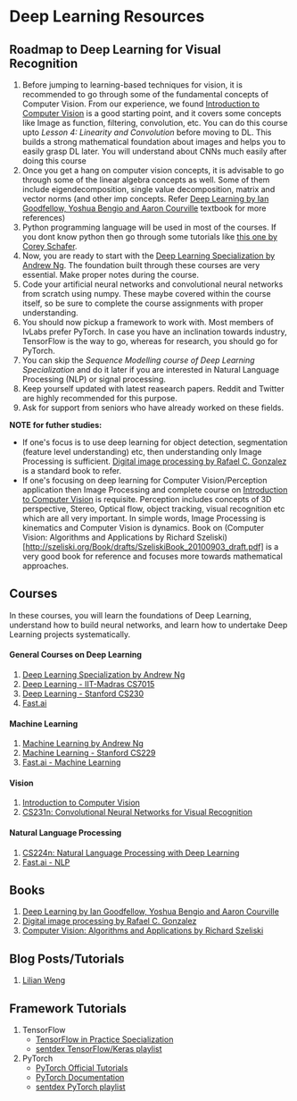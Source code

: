 # Deep Learning Resources

## Roadmap to Deep Learning for Visual Recognition
1. Before jumping to learning-based techniques for vision, it is recommended to go through some of the fundamental concepts of Computer Vision. From our experience, we found [Introduction to Computer Vision](https://www.udacity.com/course/introduction-to-computer-vision--ud810) is a good starting point, and it covers some concepts like Image as function, filtering, convolution, etc. You can do this course upto *Lesson 4: Linearity and Convolution* before moving to DL. This builds a strong mathematical foundation about images and helps you to easily grasp DL later. You will understand about CNNs much easily after doing this course
2. Once you get a hang on computer vision concepts, it is advisable to go through some of the linear algebra concepts as well. Some of them include eigendecomposition, single value decomposition, matrix and vector norms (and other imp concepts. Refer [Deep Learning by Ian Goodfellow, Yoshua Bengio and Aaron Courville](https://www.deeplearningbook.org/) textbook for more references)
3. Python programming language will be used in most of the courses. If you dont know python then go through some tutorials like [this one by Corey Schafer](https://www.youtube.com/watch?v=YYXdXT2l-Gg&list=PL-osiE80TeTt2d9bfVyTiXJA-UTHn6WwU).
4. Now, you are ready to start with the [Deep Learning Specialization by Andrew Ng](https://www.coursera.org/specializations/deep-learning). The foundation built through these courses are very essential. Make proper notes during the course.
5. Code your artificial neural networks and convolutional neural networks from scratch using numpy. These maybe covered within the course itself, so be sure to complete the course assignments with proper understanding.
6. You should now pickup a framework to work with. Most members of IvLabs prefer PyTorch. In case you have an inclination towards industry, TensorFlow is the way to go, whereas for research, you should go for PyTorch.
7. You can skip the *Sequence Modelling course of Deep Learning Specialization* and do it later if you are interested in Natural Language Processing (NLP) or signal processing.
8. Keep yourself updated with latest reasearch papers. Reddit and Twitter are highly recommended for this purpose.
9. Ask for support from seniors who have already worked on these fields.

**NOTE for futher studies:** 
- If one's focus is to use deep learning for object detection, segmentation (feature level understanding) etc, then understanding only Image Processing is sufficient. [Digital image processing by Rafael C. Gonzalez](http://web.ipac.caltech.edu/staff/fmasci/home/astro_refs/Digital_Image_Processing_2ndEd.pdf) is a standard book to refer.
- If one's focusing on deep learning for Computer Vision/Perception application then Image Processing and complete course on [Introduction to Computer Vision](https://www.udacity.com/course/introduction-to-computer-vision--ud810) is requisite. Perception includes concepts of 3D perspective, Stereo, Optical flow, object tracking, visual recognition etc which are all very important. In simple words, Image Processing is kinematics and Computer Vision is dynamics. Book on (Computer Vision:
Algorithms and Applications by Richard Szeliski)[http://szeliski.org/Book/drafts/SzeliskiBook_20100903_draft.pdf] is a very good book for reference and focuses more towards mathematical approaches.

## Courses
In these courses, you will learn the foundations of Deep Learning, understand how to build neural networks, and learn how to undertake Deep Learning projects systematically.

#### General Courses on Deep Learning
1. [Deep Learning Specialization by Andrew Ng](https://www.coursera.org/specializations/deep-learning)
2. [Deep Learning - IIT-Madras CS7015](https://www.cse.iitm.ac.in/~miteshk/CS7015.html)
3. [Deep Learning - Stanford CS230](https://cs230.stanford.edu/)
4. [Fast.ai](https://course.fast.ai/)

#### Machine Learning
1. [Machine Learning by Andrew Ng](https://www.coursera.org/learn/machine-learning)
2. [Machine Learning - Stanford CS229](http://cs229.stanford.edu/)
3. [Fast.ai - Machine Learning](http://course18.fast.ai/ml)

#### Vision
1. [Introduction to Computer Vision](https://www.udacity.com/course/introduction-to-computer-vision--ud810)
2. [CS231n: Convolutional Neural Networks for Visual Recognition](http://cs231n.stanford.edu/)

#### Natural Language Processing 
1. [CS224n: Natural Language Processing with Deep Learning](http://web.stanford.edu/class/cs224n/)
2. [Fast.ai - NLP](https://www.fast.ai/2019/07/08/fastai-nlp/)


## Books
1. [Deep Learning by Ian Goodfellow, Yoshua Bengio and Aaron Courville](https://www.deeplearningbook.org/)
2. [Digital image processing by Rafael C. Gonzalez](http://web.ipac.caltech.edu/staff/fmasci/home/astro_refs/Digital_Image_Processing_2ndEd.pdf)
3. [Computer Vision: Algorithms and Applications by Richard Szeliski](http://szeliski.org/Book/drafts/SzeliskiBook_20100903_draft.pdf)

## Blog Posts/Tutorials
1. [Lilian Weng](https://lilianweng.github.io/lil-log/)

## Framework Tutorials
1. TensorFlow
   - [TensorFlow in Practice Specialization](https://www.coursera.org/specializations/tensorflow-in-practice)
   - [sentdex TensorFlow/Keras playlist](https://www.youtube.com/playlist?list=PLQVvvaa0QuDfhTox0AjmQ6tvTgMBZBEXN)
2. PyTorch
   - [PyTorch Official Tutorials](https://pytorch.org/tutorials/)
   - [PyTorch Documentation](https://pytorch.org/docs/stable/index.html)
   - [sentdex PyTorch playlist](https://www.youtube.com/playlist?list=PLQVvvaa0QuDdeMyHEYc0gxFpYwHY2Qfdh)
